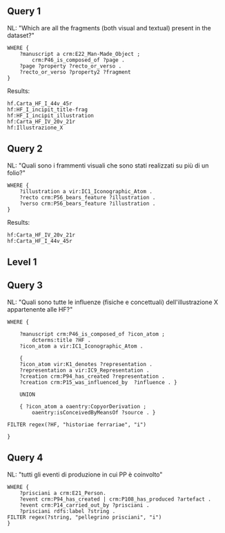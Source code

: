 ## Query 1 

NL: "Which are all the fragments (both visual and textual) present in the dataset?"

```SELECT DISTINCT ?fragment
WHERE {
    ?manuscript a crm:E22_Man-Made_Object ;
        crm:P46_is_composed_of ?page . 
    ?page ?property ?recto_or_verso .
    ?recto_or_verso ?property2 ?fragment 
} 
```

Results: 

```hf:Carta_HF_I_12v_13r
hf.Carta_HF_I_44v_45r
hf:HF_I_incipit_title-frag
hf:HF_I_incipit_illustration
hf:Carta_HF_IV_20v_21r
hf:Illustrazione_X
```

## Query 2 

NL: "Quali sono i frammenti visuali che sono stati realizzati su più di un folio?"

``` SELECT DISTINCT ?illustration
WHERE {
    ?illustration a vir:IC1_Iconographic_Atom . 
    ?recto crm:P56_bears_feature ?illustration . 
    ?verso crm:P56_bears_feature ?illustration .    
}
```

Results: 

```hf:Carta_HF_I_12v_13r
hf:Carta_HF_IV_20v_21r
hf:Carta_HF_I_44v_45r
```

## Level 1

## Query 3 

NL: "Quali sono tutte le influenze (fisiche e concettuali) dell'illustrazione X appartenente alle HF?"

```SELECT ?icon_atom ?influence ?source
WHERE { 
    
    ?manuscript crm:P46_is_composed_of ?icon_atom ; 
        dcterms:title ?HF . 
    ?icon_atom a vir:IC1_Iconographic_Atom .
    
    {  
    ?icon_atom vir:K1_denotes ?representation . 
    ?representation a vir:IC9_Representation .
    ?creation crm:P94_has_created ?representation . 
    ?creation crm:P15_was_influenced_by  ?influence . }
    
    UNION 
    
    { ?icon_atom a oaentry:CopyorDerivation ; 
        oaentry:isConceivedByMeansOf ?source . }
        
FILTER regex(?HF, "historiae ferrariae", "i")

}
```

## Query 4 

NL: "tutti gli eventi di produzione in cui PP è coinvolto"

``` SELECT ?event ?artefact 
WHERE {
    ?prisciani a crm:E21_Person. 
    ?event crm:P94_has_created | crm:P108_has_produced ?artefact .  
    ?event crm:P14_carried_out_by ?prisciani . 
    ?prisciani rdfs:label ?string .  
FILTER regex(?string, "pellegrino prisciani", "i")
}
``` 
